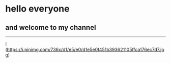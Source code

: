 # hello everyone 
## and welcome to my channel
---


!(https://i.pinimg.com/736x/d1/e5/e0/d1e5e0f451b393621105ffca176ec7d7.jpg)

